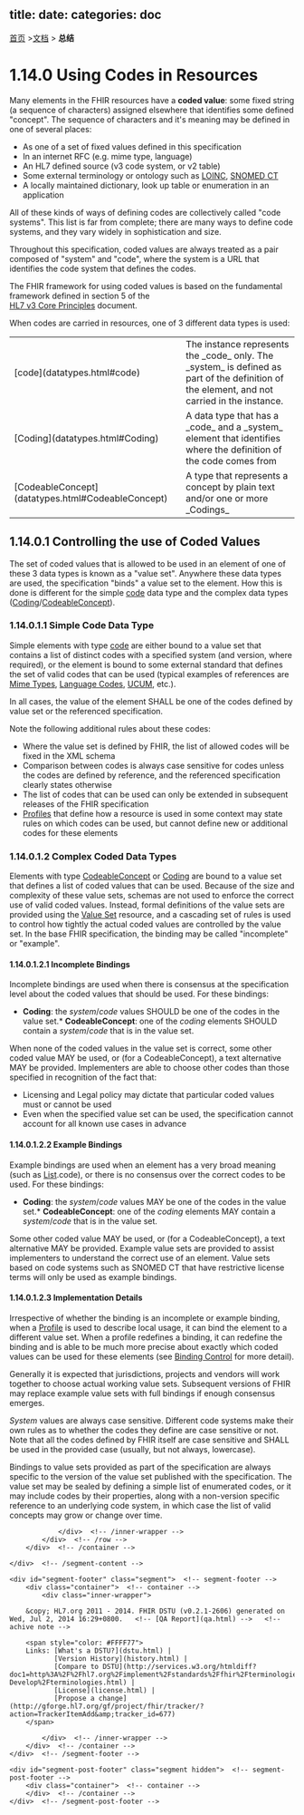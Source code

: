 title: 
date: 
categories: doc
---

  [首页](../home/index.html) >[文档](documentation.html) > **总结**	
# <span class="sectioncount">1.14.0<a name="1.14.0"> </a></span> Using Codes in Resources

<a name="bindings"> </a>

Many elements in the FHIR resources have a **coded value**: some fixed string 
(a sequence of characters) assigned elsewhere that identifies some defined &quot;concept&quot;. The 
sequence of characters and it's meaning may be defined in one of several places:

*   As one of a set of fixed values defined in this specification
*   In an internet RFC (e.g. mime type, language)
*   An HL7 defined source (v3 code system, or v2 table)
*   Some external terminology or ontology such as [LOINC](http://loinc.org), [SNOMED CT](http://www.ihtsdo.org)
*   A locally maintained dictionary, look up table or enumeration in an application

All of these kinds of ways of defining codes are collectively called &quot;code systems&quot;.
This list is far from complete; there are many ways to define code systems, and they
vary widely in sophistication and size. 

Throughout this specification, coded values are always treated as a pair 
composed of &quot;system&quot; and &quot;code&quot;, where the system is a URL that identifies the 
code system that defines the codes. 

The FHIR framework for using coded values is based on the fundamental framework defined in section 5 of the  
[HL7 v3 Core Principles](http://www.hl7.org/documentcenter/public/standards/V3/core_principles/infrastructure/coreprinciples/v3modelcoreprinciples.html) document.

When codes are carried in resources, one of 
3 different data types is used:

<table class="grid">
 <tr><td>[code](datatypes.html#code)</td><td>The instance represents the _code_ only. The _system_ is defined as part of the definition of the element, and not carried in the instance. </td></tr>
 <tr><td>[Coding](datatypes.html#Coding)</td><td>A data type that has a _code_ and a _system_ element that identifies where the definition of the code comes from</td></tr>
 <tr><td>[CodeableConcept](datatypes.html#CodeableConcept)</td><td>A type that represents a concept by plain text and/or one or more _Codings_</td></tr>
</table>

## <span class="sectioncount">1.14.0.1<a name="1.14.0.1"> </a></span> Controlling the use of Coded Values

The set of coded values that is allowed to be used in an element of one of these
3 data types is known as a &quot;value set&quot;. Anywhere these data types are used, the
specification &quot;binds&quot; a value set to the element. How this is done is different for 
the simple [code](datatypes.html#code) data type and the complex 
data types ([Coding](datatypes.html#Coding)/[CodeableConcept](datatypes.html#CodeableConcept)).

<a name="simple"> </a>
<a name="code"> </a>

### <span class="sectioncount">1.14.0.1.1<a name="1.14.0.1.1"> </a></span> Simple Code Data Type

Simple elements with type [code](datatypes.html#code) are either bound to a 
value set that contains a list of distinct codes with a specified system (and version, where required), 
or the element is bound to some external standard that defines the set of valid codes that can be 
used (typical examples of references are [Mime Types](http://www.rfc-editor.org/bcp/bcp13.txt), 
[Language Codes](http://tools.ietf.org/html/bcp47), [UCUM](http://unitsofmeasure.org), etc.).

In all cases, the value of the element SHALL be one of the codes defined by value set or the referenced specification. 

Note the following additional rules about these codes:

*   Where the value set is defined by FHIR, the list of allowed codes will be fixed in the XML schema
*   Comparison between codes is always case sensitive for codes unless the codes are defined by reference, and the referenced specification clearly states otherwise
*   The list of codes that can be used can only be extended in subsequent releases of the FHIR specification
*   [Profiles](profile.html) that define how a resource is used in some context may state rules on which codes can be used, but cannot define new or additional codes for these elements

<a name="complex"> </a>
<a name="codeable"> </a>

### <span class="sectioncount">1.14.0.1.2<a name="1.14.0.1.2"> </a></span> Complex Coded Data Types

Elements with type [CodeableConcept](datatypes.html#CodeableConcept) or [Coding](datatypes.html#Coding) 
are bound to a value set that defines a list of coded values that can be used. Because of the size and complexity of 
these value sets, schemas are not used to enforce the correct use of valid coded values. Instead, 
formal definitions of the value sets are provided using the [Value Set](valueset.html) resource, and a cascading set of 
rules is used to control how tightly the actual coded values are controlled by the value set.
In the base FHIR specification, the binding may be called &quot;incomplete&quot; or &quot;example&quot;. 

<a name="incomplete"> </a>

#### <span class="sectioncount">1.14.0.1.2.1<a name="1.14.0.1.2.1"> </a></span> Incomplete Bindings

Incomplete bindings are used when there is consensus at the specification level about the coded values 
that should be used. For these bindings:

*   **Coding**: the _system_/_code_ values SHOULD be one of the codes in the value set.*   **CodeableConcept**: one of the _coding_ elements SHOULD contain a _system_/_code_ that is in the value set.

When none of the coded values in the value set is correct, some other coded value MAY be used, or (for 
a CodeableConcept), a text alternative MAY be provided. Implementers are able to choose other codes 
than those specified in recognition of the fact that:

*   Licensing and Legal policy may dictate that particular coded values must or cannot be used
*   Even when the specified value set can be used, the specification cannot account for all known use cases in advance

<a name="example"> </a>

#### <span class="sectioncount">1.14.0.1.2.2<a name="1.14.0.1.2.2"> </a></span> Example Bindings

Example bindings are used when an element has a very broad meaning (such as [List](list.html).code), 
or there is no consensus over the correct codes to be used. For these bindings:

*   **Coding**: the _system_/_code_ values MAY be one of the codes in the value set.*   **CodeableConcept**: one of the _coding_ elements MAY  contain a _system_/_code_ that is in the value set.

Some other coded value MAY be used, or (for a CodeableConcept), a text alternative MAY be provided. 
Example value sets are provided to assist implementers to understand the correct use of an element.
Value sets based on code systems such as SNOMED CT that have restrictive license terms will only be used as example bindings.

#### <span class="sectioncount">1.14.0.1.2.3<a name="1.14.0.1.2.3"> </a></span> Implementation Details

Irrespective of whether the binding is an incomplete or example binding, when a 
[Profile](profile.html) is used to describe local usage, it can 
bind the element to a different value set. When a profile redefines a 
binding, it can redefine the binding and is able to be much more precise about
exactly which coded values can be used for these elements (see [Binding 
Control](profile.html#binding) for more detail).

Generally it is expected that jurisdictions, projects and vendors 
will work together to choose actual working value sets. Subsequent
versions of FHIR may replace example value sets with full bindings
if enough consensus emerges. 

_System_ values are always case sensitive. Different code systems make their own
rules as to whether the codes they define are case sensitive or not. Note that all the 
codes defined by FHIR itself are case sensitive and SHALL be used in the provided case 
(usually, but not always, lowercase).

Bindings to value sets provided as part of the specification are always specific
to the version of the value set published with the specification. The value set 
may be sealed by defining a simple list of enumerated codes, or it may include 
codes by their properties, along with a non-version specific reference to an 
underlying code system, in which case the list of valid concepts may grow
or change over time.

</div>

				</div>  <!-- /inner-wrapper -->
            </div>  <!-- /row -->
        </div>  <!-- /container -->

    </div>  <!-- /segment-content -->

	<div id="segment-footer" class="segment">  <!-- segment-footer -->
		<div class="container">  <!-- container -->
			<div class="inner-wrapper">

        &copy; HL7.org 2011 - 2014. FHIR DSTU (v0.2.1-2606) generated on Wed, Jul 2, 2014 16:29+0800.   <!-- [QA Report](qa.html) -->   <!-- achive note -->

        <span style="color: #FFFF77">
        Links: [What's a DSTU?](dstu.html) | 
               [Version History](history.html) | 
               [Compare to DSTU](http://services.w3.org/htmldiff?doc1=http%3A%2F%2Fhl7.org%2Fimplement%2Fstandards%2Ffhir%2Fterminologies.html&amp;doc2=http%3A%2F%2Fhl7.org%2Fimplement%2Fstandards%2FFHIR-Develop%2Fterminologies.html) | 
               [License](license.html) | 
               [Propose a change](http://gforge.hl7.org/gf/project/fhir/tracker/?action=TrackerItemAdd&amp;tracker_id=677)   
        </span>

			</div>  <!-- /inner-wrapper -->
		</div>  <!-- /container -->
	</div>  <!-- /segment-footer -->
  <!-- disqus thread -->
  <!-- disqus -->
  <!-- end disqus -->        

	<div id="segment-post-footer" class="segment hidden">  <!-- segment-post-footer -->
		<div class="container">  <!-- container -->
		</div>  <!-- /container -->
	</div>  <!-- /segment-post-footer -->

    
